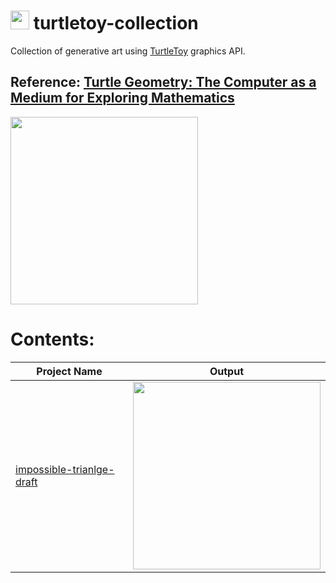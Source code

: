 # <img src="https://github.com/artHub-j/turtletoy-collection/assets/92806890/d08f229e-bbe4-4764-ad7d-1e4e7a27b7ff" width="30"/>  turtletoy-collection
Collection of generative art using [TurtleToy](https://turtletoy.net/) graphics API. 

## Reference: [Turtle Geometry: The Computer as a Medium for Exploring Mathematics](https://direct.mit.edu/books/oa-monograph/4663/Turtle-GeometryThe-Computer-as-a-Medium-for)

<img src="https://github.com/artHub-j/turtletoy-collection/assets/92806890/1fb38b81-2424-4560-9205-0b0a91a3deb0" height="300">

#

# Contents:

|Project Name|Output|
|---|---|
|[impossible-trianlge-draft](https://turtletoy.net/turtle/587ba4f2a2)|<img src="https://github.com/artHub-j/turtletoy-collection/assets/92806890/d5497dfa-96b6-47ed-9ecf-49381a590fa3" height="300">|
